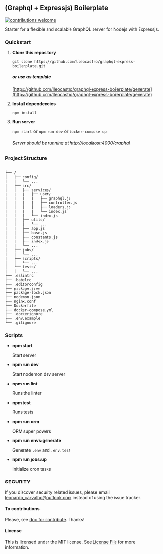 ## (Graphql + Expressjs) Boilerplate

[![contributions welcome](https://img.shields.io/badge/contributions-welcome-brightgreen.svg?style=flat)](https://github.com/lleocastro/encryptor/issues)

Starter for a flexible and scalable GraphQL server for Nodejs with Expressjs.

### Quickstart

1. **Clone this repository**

    `git clone https://github.com/lleocastro/graphql-express-boilerplate.git`
    
   ##### or use as template 
   [https://github.com/lleocastro/graphql-express-boilerplate/generate](https://github.com/lleocastro/graphql-express-boilerplate/generate)

2. **Install dependencies**

    `npm install`

3. **Run server**

   `npm start` or `npm run dev` or `docker-compose up`

   ###### Server should be running at http://localhost:4000/graphql
   
### Project Structure
```

├── /
|   ├── config/
|   |   └── ...
|   ├── src/
|   |   ├── services/
|   |   |   ├── user/
|   |   |   |   ├── graphql.js
|   |   |   |   ├── controller.js
|   |   |   |   ├── loaders.js
|   |   |   |   └── index.js
|   |   |   └── index.js
|   |   ├── utils/
|   |   |   └── ...
|   |   ├── app.js
|   |   ├── base.js
|   |   ├── constants.js
|   |   ├── index.js
|   |   └── ...
|   ├── jobs/
|   |   └── ...
|   ├── scripts/
|   |   └── ...
|   └── tests/
|   |   └── ...
├── .eslintrc
├── .babelrc
├── .editorconfig
├── package.json
├── package-lock.json
├── nodemon.json
├── nginx.conf
├── Dockerfile
├── docker-compose.yml
├── .dockerignore
├── .env.example
└── .gitignore
```

### Scripts
- **npm start**

     Start server

- **npm run dev**

     Start nodemon dev server

- **npm run lint**

     Runs the linter

- **npm test**

     Runs tests
     
- **npm run orm**

     ORM super powers
   
- **npm run envs:generate**

     Generate `.env` and `.env.test`
     
- **npm run jobs:up**

     Initialize cron tasks
     
### SECURITY

If you discover security related issues, please email leonardo_carvalho@outlook.com instead of using the issue tracker.


#### To contributions 

Please, see [doc for contribute](/CONTRIBUTE.md). Thanks!


#### License

This is licensed under the MIT license. See [License File](https://github.com/lleocastro/graphql-express-boilerplate/blob/master/LICENSE) for more information.
